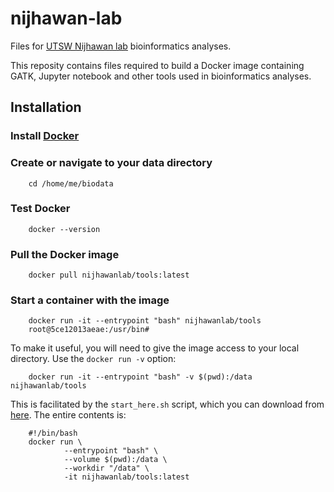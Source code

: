 # nijhawan-lab
Files for [UTSW Nijhawan lab](https://www.utsouthwestern.edu/labs/nijhawan/) bioinformatics analyses.

This reposity contains files required to build a Docker image containing GATK, Jupyter notebook and other tools used in bioinformatics analyses.

## Installation
### Install [Docker](https://www.docker.com/products/docker-desktop)
### Create or navigate to your data directory

        cd /home/me/biodata

### Test Docker

        docker --version
        
### Pull the Docker image

        docker pull nijhawanlab/tools:latest

### Start a container with the image

        docker run -it --entrypoint "bash" nijhawanlab/tools
        root@5ce12013aeae:/usr/bin#
        
To make it useful, you will need to give the image access to your local directory.  Use the `docker run -v` option:

        docker run -it --entrypoint "bash" -v $(pwd):/data nijhawanlab/tools
        
This is facilitated by the `start_here.sh` script, which you can download from [here](https://github.com/johannpeterson/nijhawanlab/blob/master/start_here.sh?raw=true).  The entire contents is:

        #!/bin/bash
        docker run \
                --entrypoint "bash" \
                --volume $(pwd):/data \
                --workdir "/data" \
                -it nijhawanlab/tools:latest
